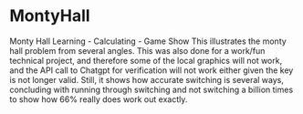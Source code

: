 # MontyHall
Monty Hall Learning - Calculating - Game Show
This illustrates the monty hall problem from several angles. This was also done for a work/fun technical project, and therefore some of the local graphics will not work, and the API call to Chatgpt for verification will not work either given the key is not longer valid. Still, it shows how accurate switching is several ways, concluding with running through switching and not switching a billion times to show how 66% really does work out exactly. 
